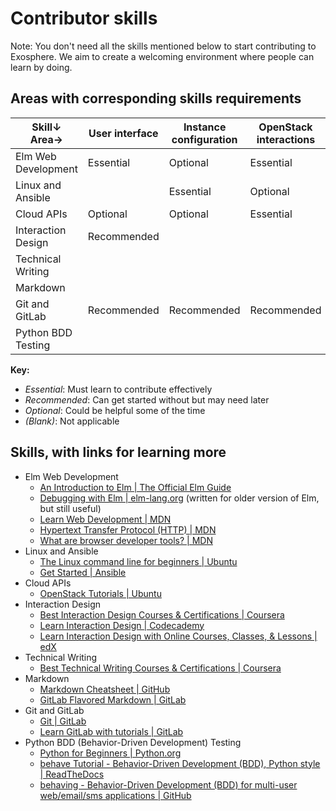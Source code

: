 # Contributor skills

Note: You don't need all the skills mentioned below to start contributing to Exosphere.
We aim to create a welcoming environment where people can learn by doing.

## Areas with corresponding skills requirements

| Skill↓       Area→  | User interface | Instance configuration | OpenStack interactions | Documentation | Browser tests |
|---------------------|----------------|------------------------|------------------------|---------------|---------------|
| Elm Web Development | Essential      | Optional               | Essential              | Optional      |               |
| Linux and Ansible   |                | Essential              | Optional               | Optional      |               |
| Cloud APIs          | Optional       | Optional               | Essential              | Optional      |               |
| Interaction Design  | Recommended    |                        |                        |               |               |
| Technical Writing   |                |                        |                        | Essential     |               |
| Markdown            |                |                        |                        | Essential     |               |
| Git and GitLab      | Recommended    | Recommended            | Recommended            | Optional      | Recommended   |
| Python BDD Testing  |                |                        |                        |               | Recommended   |

**Key:**

- *Essential*: Must learn to contribute effectively
- *Recommended*: Can get started without but may need later
- *Optional*: Could be helpful some of the time
- *(Blank)*: Not applicable


## Skills, with links for learning more

- Elm Web Development
  - [An Introduction to Elm | The Official Elm Guide](https://guide.elm-lang.org/)
  - [Debugging with Elm | elm-lang.org](https://elm-lang.org/news/the-perfect-bug-report) (written for older version of Elm, but still useful)
  - [Learn Web Development | MDN](https://developer.mozilla.org/en-US/docs/Learn)
  - [Hypertext Transfer Protocol (HTTP) | MDN](https://developer.mozilla.org/en-US/docs/Web/HTTP)
  - [What are browser developer tools? | MDN](https://developer.mozilla.org/en-US/docs/Learn/Common_questions/Tools_and_setup/What_are_browser_developer_tools)
- Linux and Ansible
  - [The Linux command line for beginners | Ubuntu](https://ubuntu.com/tutorials/command-line-for-beginners)
  - [Get Started | Ansible](https://www.ansible.com/resources/get-started)
- Cloud APIs
  - [OpenStack Tutorials | Ubuntu](https://ubuntu.com/tutorials?topic=openstack)
- Interaction Design
  - [Best Interaction Design Courses & Certifications | Coursera](https://www.coursera.org/courses?query=interaction%20design)
  - [Learn Interaction Design | Codecademy](https://www.codecademy.com/learn/learn-interaction-design)
  - [Learn Interaction Design with Online Courses, Classes, & Lessons | edX](https://www.edx.org/learn/interaction-design)
- Technical Writing
  - [Best Technical Writing Courses & Certifications | Coursera](https://www.coursera.org/courses?query=technical+writing)
- Markdown
  - [Markdown Cheatsheet | GitHub](https://github.com/adam-p/markdown-here/wiki/Markdown-Cheatsheet)
  - [GitLab Flavored Markdown | GitLab](https://docs.gitlab.com/ee/user/markdown.html)
- Git and GitLab
  - [Git | GitLab](https://docs.gitlab.com/ee/topics/git/)
  - [Learn GitLab with tutorials | GitLab](https://docs.gitlab.com/ee/tutorials/)
- Python BDD (Behavior-Driven Development) Testing
  - [Python for Beginners | Python.org](https://www.python.org/about/gettingstarted/)
  - [behave Tutorial - Behavior-Driven Development (BDD), Python style | ReadTheDocs](https://behave.readthedocs.io/en/stable/tutorial.html)
  - [behaving - Behavior-Driven Development (BDD) for multi-user web/email/sms applications | GitHub](https://github.com/ggozad/behaving)
